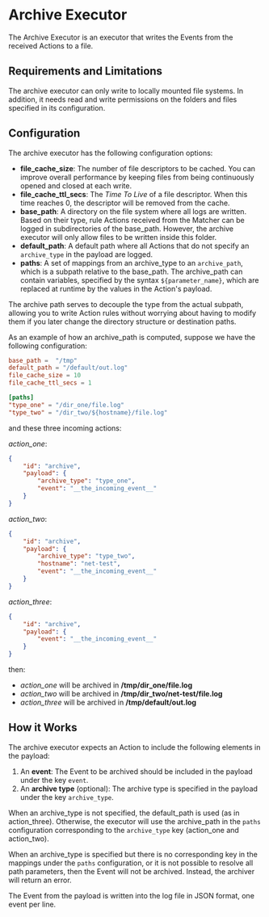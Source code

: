 # Archive Executor

The Archive Executor is an executor that writes the Events from the received Actions to a file.



## Requirements and Limitations

The archive executor can only write to locally mounted file systems. In addition, it needs read
and write permissions on the folders and files specified in its configuration.



## Configuration

The archive executor has the following configuration options:

- __file_cache_size__:  The number of file descriptors to be cached.
  You can improve overall performance by keeping files from being continuously opened and closed
  at each write.
- __file_cache_ttl_secs__:  The *Time To Live* of a file descriptor. When this time reaches 0,
  the descriptor will be removed from the cache.
- __base_path__:  A directory on the file system where all logs are written. Based on their type,
  rule Actions received from the Matcher can be logged in subdirectories of the base_path.
  However, the archive executor will only allow files to be written inside this folder.
- __default_path__:  A default path where all Actions that do not specify an `archive_type` in
  the payload are logged.
- __paths__:  A set of mappings from an archive_type to an `archive_path`, which is a subpath
  relative to the base_path. The archive_path can contain variables, specified by the syntax
  `${parameter_name}`, which are replaced at runtime by the values in the Action's payload.

The archive path serves to decouple the type from the actual subpath, allowing you to write Action
rules without worrying about having to modify them if you later change the directory structure or
destination paths.

As an example of how an archive_path is computed, suppose we have the following configuration:

```toml
base_path =  "/tmp"
default_path = "/default/out.log"
file_cache_size = 10
file_cache_ttl_secs = 1

[paths]
"type_one" = "/dir_one/file.log"
"type_two" = "/dir_two/${hostname}/file.log"
```

and these three incoming actions:

_action_one_:
```json
{
    "id": "archive",
    "payload": {
        "archive_type": "type_one",
        "event": "__the_incoming_event__"
    }
}
```

_action_two_:
```json
{
    "id": "archive",
    "payload": {
        "archive_type": "type_two",
        "hostname": "net-test",
        "event": "__the_incoming_event__"
    }
}
```

_action_three_:
```json
{
    "id": "archive",
    "payload": {
        "event": "__the_incoming_event__"
    }
}
```

then:

  - _action_one_ will be archived in __/tmp/dir_one/file.log__
  - _action_two_ will be archived in __/tmp/dir_two/net-test/file.log__
  - _action_three_ will be archived in __/tmp/default/out.log__



## How it Works

The archive executor expects an Action to include the following elements in the payload:

1. An __event__:  The Event to be archived should be included in the payload under the key `event`.
1. An __archive type__ (optional):  The archive type is specified in the payload under the key
   `archive_type`.

When an archive_type is not specified, the default_path is used (as in action_three). Otherwise,
the executor will use the archive_path in the `paths` configuration corresponding to the
`archive_type` key (action_one and action_two).

When an archive_type is specified but there is no corresponding key in the mappings under the
`paths` configuration, or it is not possible to resolve all path parameters, then the Event
will not be archived. Instead, the archiver will return an error.

The Event from the payload is written into the log file in JSON format, one event per line.
